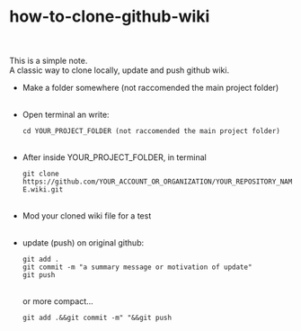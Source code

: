 # how-to-clone-github-wiki
<br><br>
This is a simple note.<br>
A classic way to clone locally, update and push github wiki.


-   Make a folder somewhere (not raccomended the main project folder)<br><br>

-   Open terminal an write:

    `cd YOUR_PROJECT_FOLDER (not raccomended the main project folder)`<br><br>

-   After inside YOUR_PROJECT_FOLDER, in terminal

    `git clone https://github.com/YOUR_ACCOUNT_OR_ORGANIZATION/YOUR_REPOSITORY_NAME.wiki.git`<br><br>

-   Mod your cloned wiki file for a test<br><br>

-   update (push) on original github:<br>
     ```
     git add .
     git commit -m "a summary message or motivation of update"
     git push
     ```
     <br>
     or more compact...<br>
     
     `git add .&&git commit -m" "&&git push`

  
